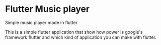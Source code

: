 # Flutter Music player
Simple music player made in flutter

This is a simple flutter application that show how power is google's framework flutter and which kind of application you can make with flutter.
